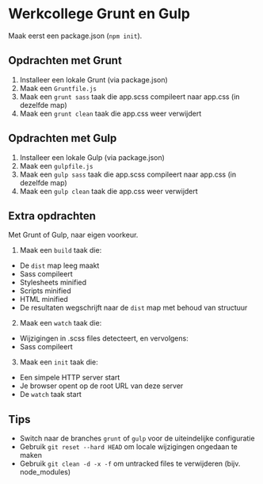 # Werkcollege Grunt en Gulp

Maak eerst een package.json (`npm init`).

## Opdrachten met Grunt

1. Installeer een lokale Grunt (via package.json)
2. Maak een `Gruntfile.js`
3. Maak een `grunt sass` taak die app.scss compileert naar app.css (in dezelfde map)
4. Maak een `grunt clean` taak die app.css weer verwijdert

## Opdrachten met Gulp

1. Installeer een lokale Gulp (via package.json)
2. Maak een `gulpfile.js`
3. Maak een `gulp sass` taak die app.scss compileert naar app.css (in dezelfde map)
4. Maak een `gulp clean` taak die app.css weer verwijdert

## Extra opdrachten
Met Grunt of Gulp, naar eigen voorkeur.

1. Maak een `build` taak die:
  - De `dist` map leeg maakt
  - Sass compileert
  - Stylesheets minified
  - Scripts minified
  - HTML minified
  - De resultaten wegschrijft naar de `dist` map met behoud van structuur
2. Maak een `watch` taak die:
  - Wijzigingen in .scss files detecteert, en vervolgens:
  - Sass compileert
3. Maak een `init` taak die:
  - Een simpele HTTP server start
  - Je browser opent op de root URL van deze server
  - De `watch` taak start

## Tips

- Switch naar de branches `grunt` of `gulp` voor de uiteindelijke configuratie
- Gebruik `git reset --hard HEAD` om locale wijzigingen ongedaan te maken
- Gebruik `git clean -d -x -f` om untracked files te verwijderen (bijv. node_modules)
